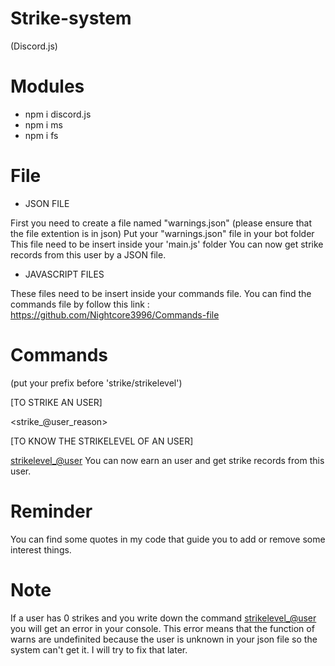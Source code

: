 # Strike-system
(Discord.js)


# Modules

- npm i discord.js
- npm i ms
- npm i fs

# File

- JSON FILE

First you need to create a file named "warnings.json" (please ensure that the file extention is in json)
Put your "warnings.json" file in your bot folder
This file need to be insert inside your 'main.js' folder
You can now get strike records from this user by a JSON file.

- JAVASCRIPT FILES

These files need to be insert inside your commands file.
You can find the commands file by follow this link : https://github.com/Nightcore3996/Commands-file

# Commands

(put your prefix before 'strike/strikelevel')

[TO STRIKE AN USER]

<strike_@user_reason>

[TO KNOW THE STRIKELEVEL OF AN USER]

<strikelevel_@user>
You can now earn an user and get strike records from this user.

# Reminder

You can find some quotes in my code that guide you to add or remove some interest things.

# Note

If a user has 0 strikes and you write down the command <strikelevel_@user> you will get an error in your console. 
This error means that the function of warns are undefinited because the user is unknown in your json file so the system can't get it. 
I will try to fix that later.
